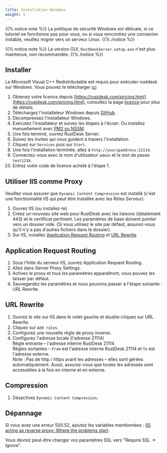 ```yaml
---
title: Installation Windows
weight: 5
---
```


{{% notice note %}}
La politique de sécurité Windows est délicate, si ce tutoriel ne fonctionne pas pour vous, ou si vous rencontrez une connexion instable, veuillez migrer vers un serveur Linux.
{{% /notice %}}

{{% notice note %}}
La version GUI, `RustDeskServer.setup.exe` n'est plus maintenue, non recommandée.
{{% /notice %}}

## Installer

Le Microsoft Visual C++ Redistributable est requis pour exécuter rustdesk sur Windows. Vous pouvez le télécharger [ici](https://learn.microsoft.com/en-us/cpp/windows/latest-supported-vc-redist)

1. Obtenez votre licence depuis [https://rustdesk.com/pricing.html](https://rustdesk.com/pricing.html), consultez la page [licence](https://rustdesk.com/docs/en/self-host/rustdesk-server-pro/license/) pour plus de détails.
2. Téléchargez l'installateur Windows depuis [GitHub](https://github.com/rustdesk/rustdesk-server-pro/releases/latest).
3. Décompressez l'installateur Windows.
4. Exécutez l'installateur et suivez les étapes à l'écran. Ou installez manuellement avec [PM2 ou NSSM](https://rustdesk.com/docs/en/self-host/rustdesk-server-oss/windows/).
5. Une fois terminé, ouvrez RustDesk Server.
6. Suivez les invites qui vous guident à travers l'installation.
7. Cliquez sur `Services` puis sur `Start`.
8. Une fois l'installation terminée, allez à `http://youripaddress:21114`.
9. Connectez-vous avec le nom d'utilisateur `admin` et le mot de passe `test1234`.
10. Entrez votre code de licence acheté à l'étape 1.

## Utiliser IIS comme Proxy

Veuillez vous assurer que `Dynamic Content Compression` est installé (c'est une fonctionnalité IIS qui peut être installée avec les Rôles Serveur).
1. Ouvrez IIS (ou installez-le).
2. Créez un nouveau site web pour RustDesk avec les liaisons (idéalement 443) et le certificat pertinent. Les paramètres de base doivent pointer vers un dossier vide. (Si vous utilisez le site par défaut, assurez-vous qu'il n'y a pas d'autres fichiers dans le dossier).
3. Sur IIS, installez [Application Request Routing](https://www.iis.net/downloads/microsoft/application-request-routing) et [URL Rewrite](https://learn.microsoft.com/en-us/iis/extensions/url-rewrite-module/using-the-url-rewrite-module).

## Application Request Routing

1. Sous l'hôte du serveur IIS, ouvrez Application Request Routing.
2. Allez dans Server Proxy Settings.
3. Activez le proxy et tous les paramètres apparaîtront, vous pouvez les laisser par défaut.
4. Sauvegardez les paramètres et nous pouvons passer à l'étape suivante : URL Rewrite.

## URL Rewrite

1. Ouvrez le site sur IIS dans le volet gauche et double-cliquez sur URL Rewrite.
2. Cliquez sur `Add rules`.
3. Configurez une nouvelle règle de proxy inverse.
4. Configurez l'adresse locale (l'adresse 21114) \
Règle entrante – l'adresse interne RustDesk 21114 \
Règles sortantes – `From` est l'adresse interne RustDesk 21114 et `To` est l'adresse externe. \
Note : Pas de http / https avant les adresses – elles sont gérées automatiquement. Aussi, assurez-vous que toutes les adresses sont accessibles à la fois en interne et en externe.

## Compression

1. Désactivez `Dynamic Content Compression`.

## Dépannage

Si vous avez une erreur 500.52, ajoutez les variables mentionnées : [IIS acting as reverse proxy: Where the problems start](https://techcommunity.microsoft.com/t5/iis-support-blog/iis-acting-as-reverse-proxy-where-the-problems-start/ba-p/846259).

Vous devrez peut-être changer vos paramètres SSL vers "Require SSL → Ignore".

